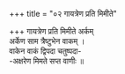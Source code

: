 +++
title = "०२ गायत्रेण प्रति मिमीते"

+++
गायत्रेण प्रति मिमीते अर्कम्  
अर्केण साम त्रैष्टुभेन वाकम् ।  
वाकेन वाकं द्विपदा चतुष्पदा-  
-अक्षरेण मिमते सप्त वाणीः ॥